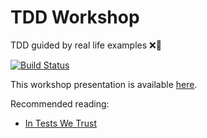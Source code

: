 # TDD Workshop

TDD guided by real life examples ❌🐞

[![Build Status](https://dev.azure.com/apgomes88/TDD%20Workshop/_apis/build/status/anapaulagomes.tdd-workshop?branchName=master)](https://dev.azure.com/apgomes88/TDD%20Workshop/_build/latest?definitionId=3&branchName=master)

This workshop presentation is available [here](https://docs.google.com/presentation/d/1eF_2M6Zgj4UjYqW1WzHYubJuuAFFf4NMJVwdIP0OFqM/edit?usp=sharing).

Recommended reading:

* [In Tests We Trust](https://www.anapaulagomes.me/2017/09/07/en/in-tests-we-trust/)
